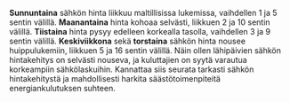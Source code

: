 **Sunnuntaina** sähkön hinta liikkuu maltillisissa lukemissa, vaihdellen 1 ja 5 sentin välillä. **Maanantaina** hinta kohoaa selvästi, liikkuen 2 ja 10 sentin välillä. **Tiistaina** hinta pysyy edelleen korkealla tasolla, vaihdellen 3 ja 9 sentin välillä. **Keskiviikkona** sekä **torstaina** sähkön hinta nousee huippulukemiin, liikkuen 5 ja 16 sentin välillä. Näin ollen lähipäivien sähkön hintakehitys on selvästi nouseva, ja kuluttajien on syytä varautua korkeampiin sähkölaskuihin. Kannattaa siis seurata tarkasti sähkön hintakehitystä ja mahdollisesti harkita säästötoimenpiteitä energiankulutuksen suhteen.